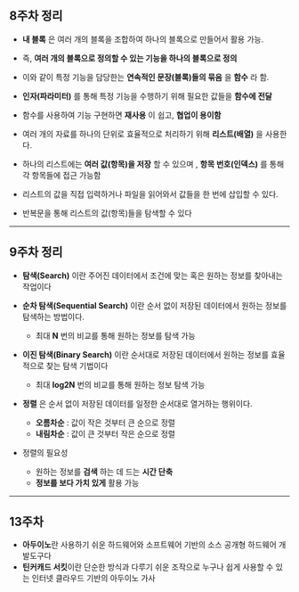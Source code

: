 
## 8주차 정리
- **내 블록** 은 여러 개의 블록을 조합하여 하나의 블록으로 만들어서 활용 가능.
- 즉, **여러 개의 블록으로 정의할 수 있는 기능을 하나의 블록으로 정의**

- 이와 같이 특정 기능을 담당한는 **연속적인 문장(블록)들의 묶음** 을 **함수** 라 함.

- **인자(파라미터)** 를 통해 특정 기능을 수행하기 위해 필요한 값들을 **함수에 전달**

- 함수를 사용하여 기능 구현하면 **재사용** 이 쉽고, **협업이 용이함**

- 여러 개의 자료를 하나의 단위로 효율적으로 처리하기 위해 **리스트(배열)** 을 사용한다.

- 하나의 리스트에는 **여러 값(항목)을 저장** 할 수 있으며 , **항목 번호(인덱스)** 를 통해 각 항목들에 접근 가능함

- 리스트의 값을 직접 입력하거나 파일을 읽어와서 값들을 한 번에 삽입할 수 있다.

- 반복문을 통해 리스트의 값(항목)들을 탐색할 수 있다

---
## 9주차 정리
- **탐색(Search)** 이란 주어진 데이터에서 조건에 맞는 혹은 원하는 정보를 찾아내는 작업이다

- **순차 탐색(Sequential Search)** 이란 순서 없이 저장된 데이터에서 원하는 정보를 탐색하는 방법이다.
	- 최대 **N** 번의 비교를 통해 원하는 정보를 탐색 가능

- **이진 탐색(Binary Search)** 이란 순서대로 저장된 데이터에서 원하는 정보를 효율적으로 찾는 탐색 기법이다
	- 최대 **log2N** 번의 비교를 통해 원하는 정보 탐색 가능

- **정렬** 은 순서 없이 저장된 데이터를 일정한 순서대로 열거하는 행위이다.
	- **오름차순** : 값이 작은 것부터 큰 순으로 정렬
	- **내림차순** : 값이 큰 것부터 작은 순으로 정렬

- 정렬의 필요성
	- 원하는 정보를 **검색** 하는 데 드는 **시간 단축**
	- **정보를 보다 가치 있게** 활용 가능

---
## 13주차
- **아두이노**란 사용하기 쉬운 하드웨어와 소프트웨어 기반의 소스 공개형 하드웨어 개발도구다
- **틴커캐드 서킷**이란 단순한 방식과 다루기 쉬운 조작으로 누구나 쉽게 사용할 수 있는 인터넷 클라우드 기반의 아두이노 가사